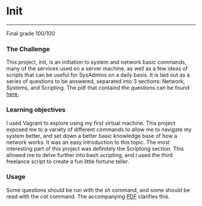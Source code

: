 # **Init**
_________________________________
Final grade 100/100

### The Challenge 
This project, init, is an initiation to system and network basic commands, many of the services used on a server machine, as well as a few ideas of
scripts that can be useful for SysAdmins on a daily basis. It is laid out as a series of questions to be answered, separated into 3 sections: Network, Systems, and Scripting. The pdf that containd the questions can be found [here.](https://github.com/finolacahill/init/blob/master/init.en.pdf)

### Learning objectives 
I used Vagrant to explore using my first virtual machine. This project exposed me to a variety of different commands to allow me to navigate my system better, and set down a better basic knowledge base of how a network works. It was an easy introduction to this topic. The most interesting part of this project was definitely the Scriptong section. This allowed me to delve further into bash scripting, and I used the third freelance script to create a fun little fortune teller. 


### Usage
Some questions should be run with the *sh* command, and some should be read with the *cat* command. The accompanying [PDF](https://github.com/finolacahill/init/blob/master/init.en.pdf) clarifies this. 
